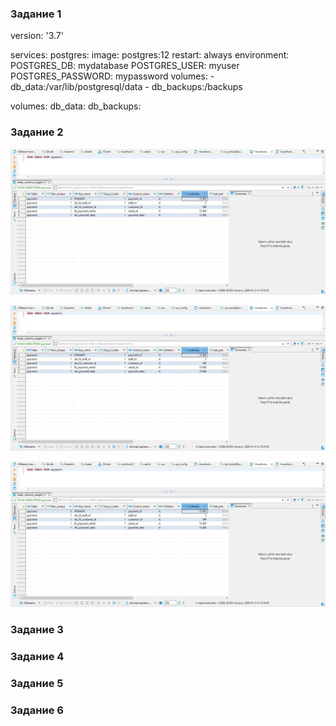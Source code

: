 <h3> Задание 1 </h3>
version: '3.7'

services:
  postgres:
    image: postgres:12
    restart: always
    environment:
      POSTGRES_DB: mydatabase
      POSTGRES_USER: myuser
      POSTGRES_PASSWORD: mypassword
    volumes:
      - db_data:/var/lib/postgresql/data
      - db_backups:/backups

volumes:
  db_data:
  db_backups:

<h3> Задание 2 </h3>

![alt text](https://github.com/Nildi/-sdb-homeworks/blob/main/sql_hw5.2.3.png)

![alt text](https://github.com/Nildi/-sdb-homeworks/blob/main/sql_hw5.2.3.png)

![alt text](https://github.com/Nildi/-sdb-homeworks/blob/main/sql_hw5.2.3.png)

<h3> Задание 3 </h3>

<h3> Задание 4 </h3>

<h3> Задание 5 </h3>

<h3> Задание 6 </h3>
